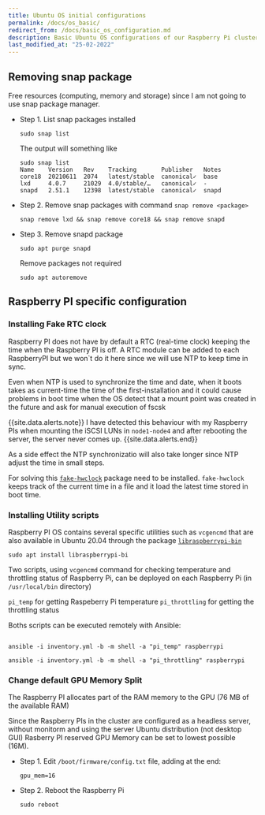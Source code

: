```yaml
---
title: Ubuntu OS initial configurations
permalink: /docs/os_basic/
redirect_from: /docs/basic_os_configuration.md
description: Basic Ubuntu OS configurations of our Raspberry Pi cluster nodes.
last_modified_at: "25-02-2022"
---
```


## Removing snap package

Free resources (computing, memory and storage) since I am not going to use snap package manager.

- Step 1. List snap packages installed
  
  ```shell
  sudo snap list
  ```

  The output will something like

  ```shell
  sudo snap list
  Name    Version   Rev    Tracking       Publisher   Notes
  core18  20210611  2074   latest/stable  canonical✓  base
  lxd     4.0.7     21029  4.0/stable/…   canonical✓  -
  snapd   2.51.1    12398  latest/stable  canonical✓  snapd
  ```

- Step 2. Remove snap packages with command `snap remove <package>`

  ```shell
  snap remove lxd && snap remove core18 && snap remove snapd
  ```

- Step 3. Remove snapd package

  ```shell
  sudo apt purge snapd
  ```

  Remove packages not required

  ```shell
  sudo apt autoremove
  ```

## Raspberry PI specific configuration

### Installing Fake RTC clock

Raspberry PI does not have by default a RTC (real-time clock) keeping the time when the Raspberry PI is off. A RTC module can be added to each RaspberryPI but we won`t do it here since we will use NTP to keep time in sync.

Even when NTP is used to synchronize the time and date, when it boots takes as current-time the time of the first-installation and it could cause problems in boot time when the OS detect that a mount point was created in the future and ask for manual execution of fscsk

{{site.data.alerts.note}}
I have detected this behaviour with my Raspberry PIs when mounting the iSCSI LUNs in `node1-node4` and after rebooting the server, the server never comes up.
{{site.data.alerts.end}}

As a side effect the NTP synchronizatio will also take longer since NTP adjust the time in small steps.

For solving this [`fake-hwclock`](http://manpages.ubuntu.com/manpages/focal/man8/fake-hwclock.8.html) package need to be installed. `fake-hwclock` keeps track of the current time in a file and it load the latest time stored in boot time.

### Installing Utility scripts

Raspberry PI OS contains several specific utilities such as `vcgencmd` that are also available in Ubuntu 20.04 through the package [`libraspberrypi-bin`](https://packages.ubuntu.com/focal-updates/libraspberrypi-bin)

```shell
sudo apt install libraspberrypi-bi
```

Two scripts, using `vcgencmd` command for checking temperature and throttling status of Raspberry Pi, can be deployed on each Raspberry Pi (in `/usr/local/bin` directory)

`pi_temp` for getting Raspeberry Pi temperature
`pi_throttling` for getting the throttling status

Boths scripts can be executed remotely with Ansible:

```shell

ansible -i inventory.yml -b -m shell -a "pi_temp" raspberrypi
    
ansible -i inventory.yml -b -m shell -a "pi_throttling" raspberrypi
```

### Change default GPU Memory Split

The Raspberry PI allocates part of the RAM memory to the GPU (76 MB of the available RAM)

Since the Raspberry PIs in the cluster are configured as a headless server, without monitorm and using the server Ubuntu distribution (not desktop GUI) Rasberry PI reserved GPU Memory can be set to lowest possible (16M).

- Step 1. Edit `/boot/firmware/config.txt` file, adding at the end:

  ```
  gpu_mem=16
  ```

- Step 2. Reboot the Raspberry Pi

  ```shell
  sudo reboot
  ```
